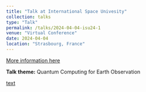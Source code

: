 ```yaml
---
title: "Talk at International Space Univesity"
collection: talks
type: "Talk"
permalink: /talks/2024-04-04-isu24-1
venue: "Virtual Conference"
date: 2024-04-04
location: "Strasbourg, France"
---
```


[More information here](https://www.isunet.edu/)

**Talk theme:**
Quantum Computing for Earth Observation

[text](https://www.isunet.edu/)